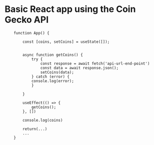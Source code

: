 # Basic React app using the Coin Gecko API


        function App() {

            const [coins, setCoins] = useState([]);

            
            async function getCoins() {
                try {
                    const response = await fetch('api-url-end-point')
                    const data = await response.json();
                    setCoins(data);
                } catch (error) {
                console.log(error);
                }
                
            }

            useEffect(() => {
                getCoins();
            }, [])

            console.log(coins)

            return(...)
            ...
        }